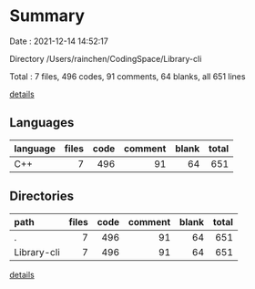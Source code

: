 # Summary

Date : 2021-12-14 14:52:17

Directory /Users/rainchen/CodingSpace/Library-cli

Total : 7 files,  496 codes, 91 comments, 64 blanks, all 651 lines

[details](details.md)

## Languages
| language | files | code | comment | blank | total |
| :--- | ---: | ---: | ---: | ---: | ---: |
| C++ | 7 | 496 | 91 | 64 | 651 |

## Directories
| path | files | code | comment | blank | total |
| :--- | ---: | ---: | ---: | ---: | ---: |
| . | 7 | 496 | 91 | 64 | 651 |
| Library-cli | 7 | 496 | 91 | 64 | 651 |

[details](details.md)